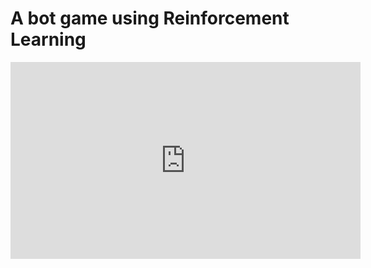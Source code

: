 # A bot game using Reinforcement Learning
<p>
<iframe width="560" height="315" src="https://www.youtube.com/embed/vd3IlOjSUGQ" title="YouTube video player" frameborder="0" allow="accelerometer; autoplay; clipboard-write; encrypted-media; gyroscope; picture-in-picture" allowfullscreen></iframe>
  </p>
